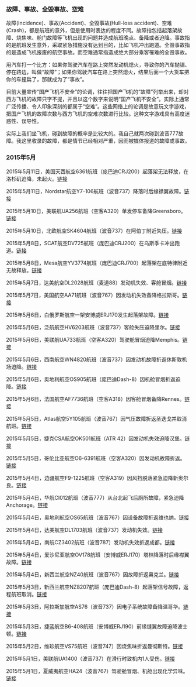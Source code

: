 ### 故障、事故、全毁事故、空难

故障(Incidence)、事故(Accident)、全毁事故(Hull-loss accident)、空难(Crash)，都是航班的意外，但是使用时表达的程度不同。故障指包括起落架故障、烧焦味、舱门故障等飞机出现的问题并造成航班晚点、备降或者迫降。事故指的是航班发生意外，采取紧急措施没有达到目的，比如飞机冲出跑道。全毁事故指的是造成飞机报废的航空事故。而空难通常指造成绝大部分乘客罹难的全毁事故。

用汽车打一个比方：如果你驾驶汽车在路上突然发动机熄火，导致你的汽车抛锚、停在路边，叫做“故障”；如果你驾驶汽车在路上突然熄火，结果后面一个大货车把你的车撞扁了，那就成为了“事故”。

目前大量宣传“国产飞机不安全”的论调，往往把国产飞机的“故障”列举出来，却对西方飞机的故障只字不提，并且以这个数字来说明“国产飞机不安全”。实际上通常广泛传播、令人印象深刻的都属于“空难”。这些网络上的论调是故意玩文字游戏，把国产飞机的故障次数与西方飞机的空难次数进行比较。这种文字游戏具有高度迷惑性、误导性。

实际上我们坐飞机，碰到故障的概率是比较大的。我自己就两次碰到波音777故障。我这里收录的故障，都是情节已经相对严重，因而被媒体报道的故障或事故。

### 2015年5月

2015年5月11日，美国天西航空6361航班（庞巴迪CRJ200）起落架无法释放，在洛杉矶迫降，未起火。[链接](http://www.caac.com.cn/news/74191.html)

2015年5月11日，Nordstar航空Y7-106航班（波音737）降落时后缘襟翼故障。[链接](http://avherald.com/h?article=486162ed&opt=0)

2015年5月10日，美联航UA256航班（空客A320）单发停车备降Greensboro。[链接](http://avherald.com/h?article=48616509&opt=0)

2015年5月10日，北欧航空SK4604航班（波音737）在阿伯丁附近失压。[链接](http://avherald.com/h?article=486166db&opt=0)

2015年5月8日，SCAT航空DV725航班（庞巴迪CRJ200）在乌斯季卡冲出跑道。[链接](http://avherald.com/h?article=485f1508&opt=0)

2015年5月8日，Mesa航空YV3774航班（庞巴迪CRJ700）起落架在底特律附近无故释放。[链接](http://avherald.com/h?article=48619e3c&opt=0)

2015年5月7日，达美航空DL2028航班（麦道88）发动机失效、客舱冒烟。[链接](http://avherald.com/h?article=485f0f5c&opt=0)

2015年5月7日，美国航空AA71航班（波音767）因发动机失效备降格拉斯哥。[链接](http://avherald.com/h?article=485e4991&opt=0)

2015年5月6日，白俄罗斯航空一架安博威ERJ170发生起落架故障。[链接](http://avherald.com/h?article=485e53c2&opt=0)

2015年5月6日，泛航航空HV6203航班（波音737）客舱失压迫降里尔。[链接](http://avherald.com/h?article=485d6f6f&opt=0)

2015年5月6日，美联航UA733航班（空客A320）驾驶舱冒烟迫降Memphis。[链接](http://avherald.com/h?article=485d63ce&opt=0)

2015年5月6日，西南航空WN4820航班（波音737）因发动机故障折返休斯敦机场迫降。[链接](http://avherald.com/h?article=485e519f&opt=0)

2015年5月6日，奥地利航空OS905航班（庞巴迪Dash-8）因机舱冒烟折返迫降。[链接](http://avherald.com/h?article=485e4e7c&opt=0)

2015年5月6日，法国航空AF7736航班（空客A318）因客舱冒烟备降Rennes。[链接](http://avherald.com/h?article=485d42ce&opt=0)

2015年5月5日，Atlas航空5Y105航班（波音767）因气压故障折返圣迭戈并取消航班。[链接](http://avherald.com/h?article=485d447f&opt=0)

2015年5月5日，捷克CSA航空OK501航班（ATR 42）因发动机失效迫降汉堡。[链接](http://avherald.com/h?article=485c9a29&opt=0)

2015年5月5日，哥伦比亚航空O6-6391航班（空客A320）因发动机故障折返。[链接](http://avherald.com/h?article=485c8d0e&opt=0)

2015年5月4日，边疆航空F9-1225航班（空客A319）因风挡脱落紧急迫降新奥尔良。[链接](http://avherald.com/h?article=485c867f&opt=0)

2015年5月4日，华航CI012航班（波音777）从台北起飞后厕所故障，紧急迫降Anchorage。[链接](http://www.caac.com.cn/news/73744.html)

2015年5月4日，奥地利航空OS65航班（波音767）因设备故障折返维也纳。[链接](http://avherald.com/h?article=485be247&opt=0)

2015年5月4日，达美航空DL1703航班（波音737）发动机失效。[链接](http://avherald.com/h?article=485c7ecf&opt=0)

2015年5月4日，南航CZ3402航班（波音787）发动机失效折返成都。[链接](http://avherald.com/h?article=485b9d86&opt=0)

2015年5月4日，爱沙尼亚航空OV178航班（安博威ERJ170）塔林降落时后缘襟翼故障。[链接](http://avherald.com/h?article=485b96aa&opt=0)

2015年5月4日，新西兰航空NZ40航班（波音767）因故障折返奥克兰。[链接](http://avherald.com/h?article=485b96aa&opt=0)

2015年5月3日，新西兰航空NZ8207航班（庞巴迪Dash-8）起落架信号故障，返程航班取消。[链接](http://avherald.com/h?article=485b9831&opt=0)

2015年5月3日，阿拉斯加航空AS76（波音737）因电子系统故障备降温哥华。[链接](http://avherald.com/h?article=485b9bc0&opt=0)

2015年5月3日，捷蓝航空B6-408航班（安博威ERJ190）前缘缝翼故障迫降波士顿。[链接](http://avherald.com/h?article=485d5fe2&opt=0)

2015年5月2日，维珍航空VS75航班（波音747）因烧焦味折返曼彻斯特。[链接](http://avherald.com/h?article=485a089f&opt=0)

2015年5月1日，美联航UA1400（波音737）在滑行时致机内1人受伤。[链接](http://avherald.com/h?article=485c73e5&opt=0)

2015年5月1日，夏威夷航空HA24（波音767）驾驶舱冒烟、机舱出现化学异味。[链接](http://avherald.com/h?article=485a02a1&opt=0)
